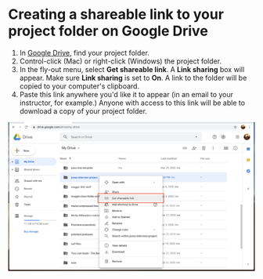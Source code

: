 # Creating a shareable link to your project folder on Google Drive

1. In [Google Drive](https://github.com/jjloomis/adobe-audition-2020-basics-home-edition-mac-os/tree/fc5e038db59d80027643d16930a1810754b7815e/signing-in-to-your-google-account.md), find your project folder.
2. Control-click \(Mac\) or right-click \(Windows\) the project folder.
3. In the fly-out menu, select **Get shareable link**. A **Link sharing** box will appear. Make sure **Link sharing** is set to **On**. A link to the folder will be copied to your computer's clipboard.
4. Paste this link anywhere you'd like it to appear \(in an email to your instructor, for example.\) Anyone with access to this link will be able to download a copy of your project folder. 

![](../.gitbook/assets/get-shareable-link.png)

